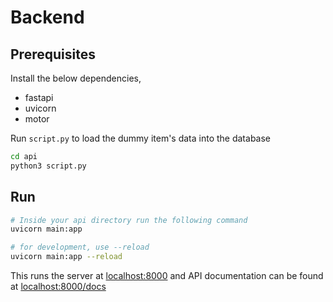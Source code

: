 # Backend

## Prerequisites

Install the below dependencies,
- fastapi
- uvicorn
- motor

Run `script.py` to load the dummy item's data into the database
```bash
cd api
python3 script.py
```

## Run

```bash
# Inside your api directory run the following command
uvicorn main:app

# for development, use --reload
uvicorn main:app --reload
```

This runs the server at [localhost:8000](http://localhost:8000) and API documentation can be found at [localhost:8000/docs](http://localhost:8000/docs)